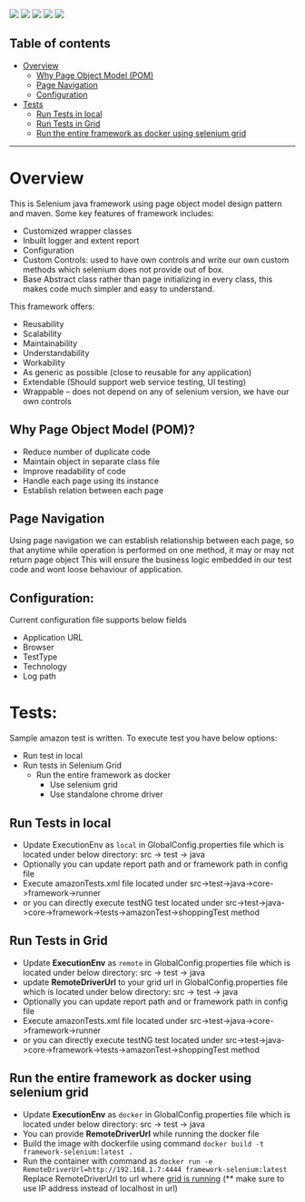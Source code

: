 ![](https://img.shields.io/badge/Selenium-Java-darkgreen?style=flat-square&logo=selenium)
![](https://img.shields.io/badge/Build_Automation-Maven-red?style=flat-square&logo=apachemaven&logoColor=red)
![](https://img.shields.io/badge/DesignPattern-Page_Object_Model-aqua?style=flat-square&logo=page)
![](https://img.shields.io/badge/Docker-gray?style=flat-square&logo=docker)
![](https://img.shields.io/badge/Selenium_Grid-gray?style=flat-square&logo=selenium)

## Table of contents
* [Overview](#overview)
  * [Why Page Object Model (POM)](#why-page-object-model-(POM)?)
  * [Page Navigation](#page-navigation)
  * [Configuration](#configuration:)
* [Tests](#tests:)
  * [Run Tests in local](#run-tests-in-local)
  * [Run Tests in Grid](#run-tests-in-grid)
  * [Run the entire framework as docker using selenium grid](#run-the-entire-framework-as-docker-using-selenium-grid)
****


# Overview
This is Selenium java framework using page object model design pattern and maven. 
Some key features of framework includes:
    
  - Customized wrapper classes
  - Inbuilt logger and extent report
  - Configuration
  - Custom Controls: used to have own controls and write our own custom methods which selenium does not provide out of box.
  - Base Abstract class rather than page initializing in every class, this makes code much simpler and easy to understand.

This framework offers:
- Reusability
- Scalability
- Maintainability
- Understandability
- Workability
- As generic as possible (close to reusable for any application)
- Extendable (Should support web service testing, UI testing)
- Wrappable – does not depend on any of selenium version, we have our own controls

## Why Page Object Model (POM)?
- Reduce number of duplicate code
- Maintain object in separate class file
- Improve readability of code
- Handle each page using its instance
- Establish relation between each page

## Page Navigation
Using page navigation we can establish relationship between each page, so that anytime while operation is performed on one method, it may or may not return page object
This will ensure the business logic embedded in our test code and wont loose behaviour of application.

## Configuration:
Current configuration file supports below fields
- Application URL
- Browser
- TestType
- Technology
- Log path

# Tests:
Sample amazon test is written. To execute test you have below options:
- Run test in local
- Run tests in Selenium Grid
  - Run the entire framework as docker 
    - Use selenium grid
    - Use standalone chrome driver

## Run Tests in local
- Update ExecutionEnv as `local` in GlobalConfig.properties file which is located under below directory:
src -> test -> java
- Optionally you can update report path and or framework path in config file
- Execute amazonTests.xml file located under src->test->java->core->framework->runner
- or you can directly execute testNG test located under src->test->java->core->framework->tests->amazonTest->shoppingTest method

## Run Tests in Grid
- Update **ExecutionEnv** as `remote` in GlobalConfig.properties file which is located under below directory:
  src -> test -> java
- update **RemoteDriverUrl** to your grid url in GlobalConfig.properties file which is located under below directory:
  src -> test -> java
- Optionally you can update report path and or framework path in config file
- Execute amazonTests.xml file located under src->test->java->core->framework->runner
- or you can directly execute testNG test located under src->test->java->core->framework->tests->amazonTest->shoppingTest method

## Run the entire framework as docker using selenium grid
- Update **ExecutionEnv** as `docker` in GlobalConfig.properties file which is located under below directory:
  src -> test -> java
- You can provide **RemoteDriverUrl** while running the docker file
- Build the image with dockerfile using command ```docker build -t framework-selenium:latest .```
- Run the container with command as 
  ```docker run -e RemoteDriverUrl=http://192.168.1.7:4444 framework-selenium:latest```
  Replace RemoteDriverUrl to url where [grid is running](#how-to-run-selenium-grid) (** make sure to use IP address instead of localhost in url)
